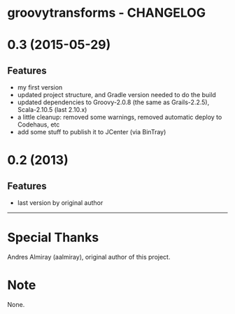 groovytransforms - CHANGELOG
============================


<a name="0.3"></a>
# <groovytransforms/> 0.3 (2015-05-29) #

Features
--------

- my first version
- updated project structure, and Gradle version needed to do the build
- updated dependencies to Groovy-2.0.8 (the same as Grails-2.2.5), Scala-2.10.5 (last 2.10.x)
- a little cleanup: removed some warnings, removed automatic deploy to Codehaus, etc
- add some stuff to publish it to JCenter (via BinTray)


<a name="0.2"></a>
# <groovytransforms/> 0.2 (2013) #

Features
--------

- last version by original author



--------


Special Thanks
==============
Andres Almiray (aalmiray), original author of this project.


Note
====

None.


[1]: http://www.groovy-lang.org/metaprogramming.html

